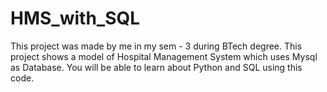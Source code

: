 # HMS_with_SQL
This project was made by me in my sem - 3 during BTech degree. This project shows a model of Hospital Management System which uses Mysql as Database. 
You will be able to learn about Python and SQL using this code.
